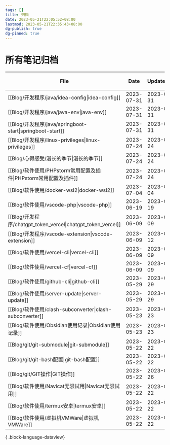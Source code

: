 ```yaml
---
tags: []
title: 归档
date: 2023-05-21T22:05:52+08:00
lastmod: 2023-05-21T22:35:43+08:00
dg-publish: true
dg-pinned: true
---
```


# 所有笔记归档

| File                                                        | Date       | UpdateDate | 大小/Byte |
| ----------------------------------------------------------- | ---------- | ---------- | ------- |
| [[Blog/开发程序/java/idea-config\|idea-config]]              | 2023-07-31 | 2023-07-31 | 1585    |
| [[Blog/开发程序/java/java-env\|java-env]]                    | 2023-07-31 | 2023-07-31 | 9957    |
| [[Blog/开发程序/java/springboot-start\|springboot-start]]    | 2023-07-31 | 2023-07-31 | 4900    |
| [[Blog/开发程序/linux-privileges\|linux-privileges]]         | 2023-07-24 | 2023-07-24 | 11717   |
| [[Blog/心得感受/漫长的季节\|漫长的季节]]                               | 2023-07-24 | 2023-07-24 | 1818    |
| [[Blog/软件使用/PHPstorm常用配置及插件\|PHPstorm常用配置及插件]]           | 2023-07-24 | 2023-07-24 | 1190    |
| [[Blog/软件使用/docker-wsl2\|docker-wsl2]]                   | 2023-07-04 | 2023-07-04 | 4510    |
| [[Blog/软件使用/vscode-php\|vscode-php]]                     | 2023-06-19 | 2023-06-19 | 409     |
| [[Blog/开发程序/chatgpt_token_vercel\|chatgpt_token_vercel]] | 2023-06-09 | 2023-06-09 | 873     |
| [[Blog/开发程序/vscode-extension\|vscode-extension]]         | 2023-06-09 | 2023-07-12 | 2337    |
| [[Blog/软件使用/vercel-cli\|vercel-cli]]                     | 2023-06-09 | 2023-06-09 | 425     |
| [[Blog/软件使用/vercel-cf\|vercel-cf]]                       | 2023-06-09 | 2023-06-09 | 1639    |
| [[Blog/软件使用/github-cli\|github-cli]]                     | 2023-05-29 | 2023-05-29 | 917     |
| [[Blog/软件使用/server-update\|server-update]]               | 2023-05-29 | 2023-05-29 | 1822    |
| [[Blog/软件使用/clash-subconverter\|clash-subconverter]]     | 2023-05-23 | 2023-05-23 | 1560    |
| [[Blog/软件使用/Obsidian使用记录\|Obsidian使用记录]]                 | 2023-05-23 | 2023-05-23 | 610     |
| [[Blog/git/git-submodule\|git-submodule]]                | 2023-05-22 | 2023-05-22 | 763     |
| [[Blog/git/git-bash配置\|git-bash配置]]                      | 2023-05-22 | 2023-05-22 | 2440    |
| [[Blog/git/GIT操作\|GIT操作]]                                | 2023-05-22 | 2023-05-26 | 6866    |
| [[Blog/软件使用/Navicat无限试用\|Navicat无限试用]]                   | 2023-05-22 | 2023-05-22 | 1988    |
| [[Blog/软件使用/termux安卓\|termux安卓]]                         | 2023-05-22 | 2023-05-22 | 921     |
| [[Blog/软件使用/虚拟机VMWare\|虚拟机VMWare]]                       | 2023-05-22 | 2023-05-22 | 8201    |

{ .block-language-dataview}